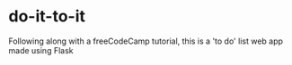 # do-it-to-it
Following along with a freeCodeCamp tutorial, this is a 'to do' list web app made using Flask
